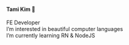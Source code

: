 #### Tami Kim 🦦

FE Developer <br/>
I’m interested in beautiful computer languages <br/>
I’m currently learning RN & NodeJS



